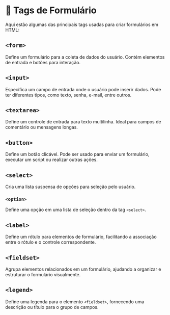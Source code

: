 # 📝 Tags de Formulário

Aqui estão algumas das principais tags usadas para criar formulários em HTML:

## **`<form>`**
Define um formulário para a coleta de dados do usuário. Contém elementos de entrada e botões para interação.

## **`<input>`**
Especifica um campo de entrada onde o usuário pode inserir dados. Pode ter diferentes tipos, como texto, senha, e-mail, entre outros.

## **`<textarea>`**
Define um controle de entrada para texto multilinha. Ideal para campos de comentário ou mensagens longas.

## **`<button>`**
Define um botão clicável. Pode ser usado para enviar um formulário, executar um script ou realizar outras ações.

## **`<select>`**
Cria uma lista suspensa de opções para seleção pelo usuário.

### **`<option>`**
Define uma opção em uma lista de seleção dentro da tag `<select>`.

## **`<label>`**
Define um rótulo para elementos de formulário, facilitando a associação entre o rótulo e o controle correspondente.

## **`<fieldset>`**
Agrupa elementos relacionados em um formulário, ajudando a organizar e estruturar o formulário visualmente.

## **`<legend>`**
Define uma legenda para o elemento `<fieldset>`, fornecendo uma descrição ou título para o grupo de campos.
